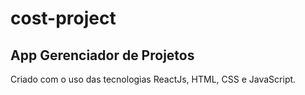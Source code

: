 # cost-project
## App Gerenciador de Projetos
Criado com o uso das tecnologias ReactJs, HTML, CSS e JavaScript.
